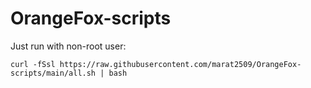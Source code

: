 # OrangeFox-scripts

Just run with non-root user:
```shell
curl -fSsl https://raw.githubusercontent.com/marat2509/OrangeFox-scripts/main/all.sh | bash
```
